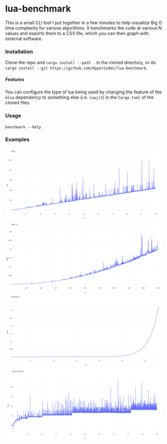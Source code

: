 # lua-benchmark

This is a small CLI tool I put together in a few minutes to help visualize Big O time complexity for various algorithms. It benchmarks the code at various N values and exports them to a CSV file, which you can then graph with external software.

### Installation
Clone the repo and `cargo install --path .` in the cloned directory, or do `cargo install --git https://github.com/HyperCodec/lua-benchmark`.

##### Features
You can configure the type of lua being used by changing the feature of the `mlua` dependency to something else (i.e. `luajit`) in the `Cargo.toml` of the cloned files. 

### Usage
`benchmark --help`

### Examples
![linear](doc/linear.png)
![quadratic](doc/quadratic.png)
![fibonacci](doc/fibonacci.png)
![binarySearch](doc/binarySearch.png)